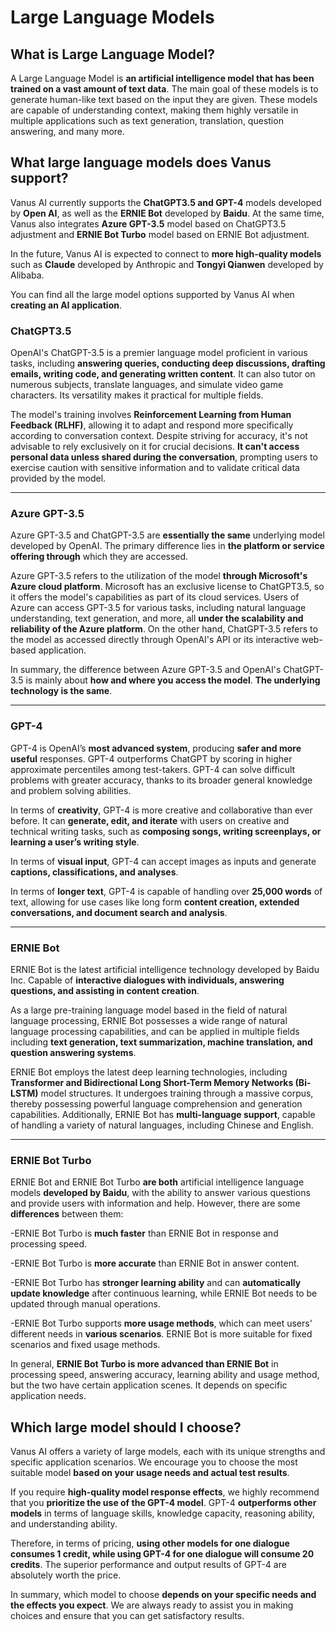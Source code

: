# Large Language Models

## What is Large Language Model?

A Large Language Model is **an artificial intelligence model that has been trained on a vast amount of text data**. The main goal of these models is to generate human-like text based on the input they are given. These models are capable of understanding context, making them highly versatile in multiple applications such as text generation, translation, question answering, and many more.


## What large language models does Vanus support?

Vanus AI currently supports the **ChatGPT3.5 and GPT-4** models developed by **Open AI**, as well as the **ERNIE Bot** developed by **Baidu**. At the same time, Vanus also integrates **Azure GPT-3.5** model based on ChatGPT3.5 adjustment and **ERNIE Bot Turbo** model based on ERNIE Bot adjustment.
  
In the future, Vanus AI is expected to connect to **more high-quality models** such as **Claude** developed by Anthropic and **Tongyi Qianwen** developed by Alibaba.

You can find all the large model options supported by Vanus AI when **creating an AI application**. 
  

### ChatGPT3.5

OpenAI's ChatGPT-3.5 is a premier language model proficient in various tasks, including **answering queries, conducting deep discussions, drafting emails, writing code, and generating written content**. It can also tutor on numerous subjects, translate languages, and simulate video game characters. Its versatility makes it practical for multiple fields.
  
The model's training involves **Reinforcement Learning from Human Feedback (RLHF)**, allowing it to adapt and respond more specifically according to conversation context. Despite striving for accuracy, it's not advisable to rely exclusively on it for crucial decisions. **It can't access personal data unless shared during the conversation**, prompting users to exercise caution with sensitive information and to validate critical data provided by the model.
  
---


### Azure GPT-3.5

Azure GPT-3.5 and ChatGPT-3.5 are **essentially the same** underlying model developed by OpenAI. The primary difference lies in **the platform or service offering through** which they are accessed.
  
Azure GPT-3.5 refers to the utilization of the model **through Microsoft's Azure cloud platform**. Microsoft has an exclusive license to ChatGPT3.5, so it offers the model's capabilities as part of its cloud services. Users of Azure can access GPT-3.5 for various tasks, including natural language understanding, text generation, and more, all **under the scalability and reliability of the Azure platform**. On the other hand, ChatGPT-3.5 refers to the model as accessed directly through OpenAI's API or its interactive web-based application.
  
In summary, the difference between Azure GPT-3.5 and OpenAI's ChatGPT-3.5 is mainly about **how and where you access the model**. **The underlying technology is the same**.
  
---


### GPT-4

GPT-4 is OpenAI’s **most advanced system**, producing **safer and more useful** responses. GPT-4 outperforms ChatGPT by scoring in higher approximate percentiles among test-takers. GPT-4 can solve difficult problems with greater accuracy, thanks to its broader general knowledge and problem solving abilities.
  
In terms of **creativity**, GPT-4 is more creative and collaborative than ever before. It can **generate, edit, and iterate** with users on creative and technical writing tasks, such as **composing songs, writing screenplays, or learning a user’s writing style**.
  
In terms of **visual input**, GPT-4 can accept images as inputs and generate **captions, classifications, and analyses**.
  
In terms of **longer text**, GPT-4 is capable of handling over **25,000 words** of text, allowing for use cases like long form **content creation, extended conversations, and document search and analysis**.
  
---


### ERNIE Bot

ERNIE Bot is the latest artificial intelligence technology developed by Baidu Inc. Capable of **interactive dialogues with individuals, answering questions, and assisting in content creation**. 

As a large pre-training language model based in the field of natural language processing, ERNIE Bot possesses a wide range of natural language processing capabilities, and can be applied in multiple fields including **text generation, text summarization, machine translation, and question answering systems**.
  
ERNIE Bot employs the latest deep learning technologies, including **Transformer and Bidirectional Long Short-Term Memory Networks (Bi-LSTM)** model structures. It undergoes training through a massive corpus, thereby possessing powerful language comprehension and generation capabilities. Additionally, ERNIE Bot has **multi-language support**, capable of handling a variety of natural languages, including Chinese and English.
  
---


### ERNIE Bot Turbo

ERNIE Bot and ERNIE Bot Turbo **are both** artificial intelligence language models **developed by Baidu**, with the ability to answer various questions and provide users with information and help. However, there are some **differences** between them:

-ERNIE Bot Turbo is **much faster** than ERNIE Bot in response and processing speed.  

-ERNIE Bot Turbo is **more accurate** than ERNIE Bot in answer content.
  
-ERNIE Bot Turbo has **stronger learning ability** and can **automatically update knowledge** after continuous learning, while ERNIE Bot needs to be updated through manual operations.
  
-ERNIE Bot Turbo supports **more usage methods**, which can meet users' different needs in **various scenarios**. ERNIE Bot is more suitable for fixed scenarios and fixed usage methods.
  

In general, **ERNIE Bot Turbo is more advanced than ERNIE Bot** in processing speed, answering accuracy, learning ability and usage method, but the two have certain application scenes. It depends on specific application needs.
  

## Which large model should I choose?

Vanus AI offers a variety of large models, each with its unique strengths and specific application scenarios. We encourage you to choose the most suitable model **based on your usage needs and actual test results**.
  
If you require **high-quality model response effects**, we highly recommend that you **prioritize the use of the GPT-4 model**. GPT-4 **outperforms other models** in terms of language skills, knowledge capacity, reasoning ability, and understanding ability. 

Therefore, in terms of pricing, **using other models for one dialogue consumes 1 credit, while using GPT-4 for one dialogue will consume 20 credits**. The superior performance and output results of GPT-4 are absolutely worth the price.
  
In summary, which model to choose **depends on your specific needs and the effects you expect**. We are always ready to assist you in making choices and ensure that you can get satisfactory results.